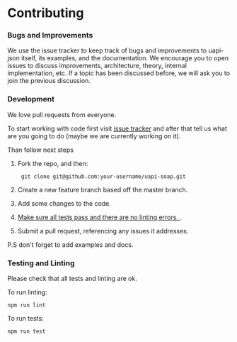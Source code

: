 # Contributing

### Bugs and Improvements

We use the issue tracker to keep track of bugs and improvements to uapi-json itself, its examples, and the documentation. We encourage you to open issues to discuss improvements, architecture, theory, internal implementation, etc. If a topic has been discussed before, we will ask you to join the previous discussion.

### Development
We love pull requests from everyone.

To start working with code first visit [issue tracker](https://github.com/lifeofdubem/uapi-soap/issues) and after that tell us what are you going to do (maybe we are currently working on it).

Than follow next steps

1. Fork the repo, and then:

        git clone git@github.com:your-username/uapi-soap.git
        
2. Create a new feature branch based off the master branch.
3. Add some changes to the code.
4. [Make sure all tests pass and there are no linting errors.
](#checks).
5. Submit a pull request, referencing any issues it addresses.

P.S don't forget to add examples and docs.

<a name="checks"></a>
### Testing and Linting
Please check that all tests and linting are ok.

To run linting:

    npm run lint
    
To run tests:

    npm run test
